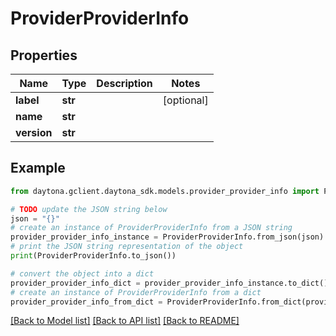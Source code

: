 # ProviderProviderInfo


## Properties

Name | Type | Description | Notes
------------ | ------------- | ------------- | -------------
**label** | **str** |  | [optional] 
**name** | **str** |  | 
**version** | **str** |  | 

## Example

```python
from daytona.gclient.daytona_sdk.models.provider_provider_info import ProviderProviderInfo

# TODO update the JSON string below
json = "{}"
# create an instance of ProviderProviderInfo from a JSON string
provider_provider_info_instance = ProviderProviderInfo.from_json(json)
# print the JSON string representation of the object
print(ProviderProviderInfo.to_json())

# convert the object into a dict
provider_provider_info_dict = provider_provider_info_instance.to_dict()
# create an instance of ProviderProviderInfo from a dict
provider_provider_info_from_dict = ProviderProviderInfo.from_dict(provider_provider_info_dict)
```
[[Back to Model list]](../README.md#documentation-for-models) [[Back to API list]](../README.md#documentation-for-api-endpoints) [[Back to README]](../README.md)


